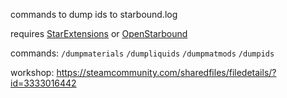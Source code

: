 commands to  dump ids to starbound.log

requires [StarExtensions](https://github.com/StarExtensions/StarExtensions) or [OpenStarbound](https://github.com/OpenStarbound/OpenStarbound)

commands:
`/dumpmaterials` `/dumpliquids` `/dumpmatmods` `/dumpids`

workshop: https://steamcommunity.com/sharedfiles/filedetails/?id=3333016442